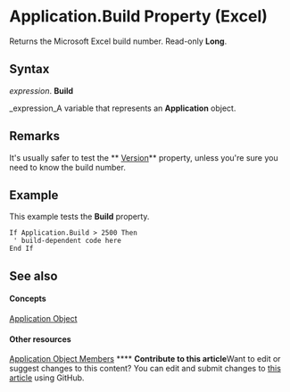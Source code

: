 
# Application.Build Property (Excel)

Returns the Microsoft Excel build number. Read-only  **Long**.


## Syntax

 _expression_. **Build**

 _expression_A variable that represents an  **Application** object.


## Remarks

It's usually safer to test the  ** [Version](071cad0c-1cc0-8972-76f8-7c04d42765bd.md)** property, unless you're sure you need to know the build number.


## Example

This example tests the  **Build** property.


```
If Application.Build > 2500 Then 
 ' build-dependent code here 
End If
```


## See also


#### Concepts


 [Application Object](19b73597-5cf9-4f56-8227-b5211f657f6f.md)
#### Other resources


 [Application Object Members](4cb9ca42-8d07-cc9c-2d80-4eb9a5921e1e.md)
****   **Contribute to this article**Want to edit or suggest changes to this content? You can edit and submit changes to  [this article](https://github.com/jhershey00/VBA_Excel_Test/OpenXMLCon/articles/da8ec8af-c1d9-917e-a057-a4762a783124.md) using GitHub.

